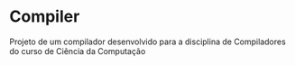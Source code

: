 # Compiler
Projeto de um compilador desenvolvido para a disciplina de Compiladores do curso de Ciência da Computação
